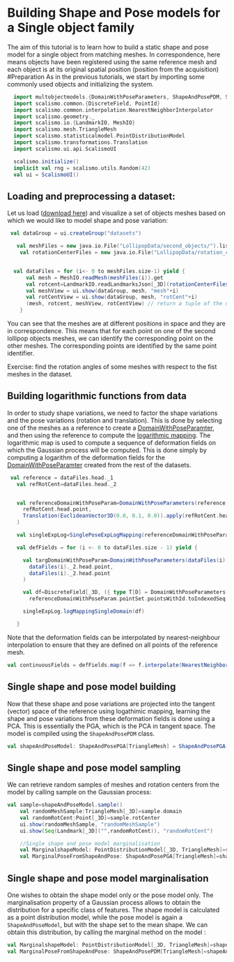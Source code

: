
# Building Shape and Pose models for a Single object family
The aim of this tutorial is to learn how to build a static shape and pose model for a single object from matching meshes. In correspondence, here means objects have been registered using the same reference mesh and each object is at its original spatial position (position from the acquisition) 
#Preparation
As in the previous tutorials, we start by importing some commonly used objects and initializing the system.
```Scala
  import multobjectmodels.{DomainWithPoseParameters, ShapeAndPosePDM, SinglePoseExpLogMapping}
  import scalismo.common.{DiscreteField, PointId}
  import scalismo.common.interpolation.NearestNeighborInterpolator
  import scalismo.geometry._
  import scalismo.io.{LandmarkIO, MeshIO}
  import scalismo.mesh.TriangleMesh
  import scalismo.statisticalmodel.PointDistributionModel
  import scalismo.transformations.Translation
  import scalismo.ui.api.ScalismoUI

  scalismo.initialize()
  implicit val rng = scalismo.utils.Random(42)
  val ui = ScalismoUI()
```
## Loading and preprocessing a dataset:
Let us load ([download here](https://www.dropbox.com/s/rnct1inun112c3c/LollipopData.zip?dl=0)) and visualize a set of objects meshes based on which we would like to model shape and pose variation:
```Scala
 val dataGroup = ui.createGroup("datasets")

   val meshFiles = new java.io.File("LollipopData/second_objects/").listFiles
    val rotationCenterFiles = new java.io.File("LollipopData/rotation_centers_second_object/").listFiles


  val dataFiles = for (i<- 0 to meshFiles.size-1) yield {
      val mesh = MeshIO.readMesh(meshFiles(i)).get
      val rotcent=LandmarkIO.readLandmarksJson[_3D](rotationCenterFiles(i)).get
      val meshView = ui.show(dataGroup, mesh, "mesh"+i)
      val rotCentView = ui.show(dataGroup, mesh, "rotCent"+i)
      (mesh, rotcent, meshView, rotCentView) // return a tuple of the mesh and rotation centers with their associated view
    }
```
 You can see that the meshes are at different positions in space and they are in correspondence. This means that for each point on one of the second lollipop objects meshes, we can identify the corresponding point on the other meshes. The corresponding points are identified by the same point identifier. 
 
 Exercise: find the rotation angles of some meshes with respect to the fist meshes in the dataset.
## Building logarithmic functions from data
 In order to study shape variations, we need to factor the shape variations and the pose variations (rotation and translation). This is done by selecting one of the meshes as a reference to create a [DomainWithPoseParamter](tutorial1.md), and then using the reference to compute the [logarithmic mapping](tutorial3.md). The logarithmic map is used to compute a sequence of deformation fields on which the Gaussian process will be computed. This is done simply by computing a logarithm of the deformation fields for the [DomainWithPoseParamter](tutorial1.md) created from the rest of the datasets.
 
 ```Scala
  val reference = dataFiles.head._1
    val refRotCent=dataFiles.head._2


    val referenceDomainWithPoseParam=DomainWithPoseParameters(reference,
      refRotCent.head.point,
      Translation(EuclideanVector3D(0.0, 0.1, 0.0)).apply(refRotCent.head.point)
    )

    val singleExpLog=SinglePoseExpLogMapping(referenceDomainWithPoseParam)

    val defFields = for (i <- 0 to dataFiles.size - 1) yield {

      val targDomainWithPoseParam=DomainWithPoseParameters(dataFiles(i)._1,
        dataFiles(i)._2.head.point,
        dataFiles(i)._2.head.point
      )

      val df=DiscreteField[_3D, ({ type T[D] = DomainWithPoseParameters[D, TriangleMesh] })#T, EuclideanVector[_3D]](referenceDomainWithPoseParam,
        referenceDomainWithPoseParam.pointSet.pointsWithId.toIndexedSeq.map(pt =>targDomainWithPoseParam.pointSet.point(pt._2) - pt._1))

      singleExpLog.logMappingSingleDomain(df)

    }
 ```
  Note that the deformation fields can be interpolated by nearest-neighbour interpolation to ensure that they are defined on all points of the reference mesh. 
  ```Scala
 val continuousFields = defFields.map(f => f.interpolate(NearestNeighborInterpolator()))
 ```  
 
 ## Single shape and pose model building
  Now that these shape and pose variations are projected into the tangent (vector) space of the reference using logathimic mapping, learning the shape and pose variations from these deformation fields is done using a PCA. This is essentially the PGA, which is the PCA in tangent space. The model is compiled using the ``ShapeAndPosePDM`` class.
 

```Scala
val shapeAndPoseModel: ShapeAndPosePGA[TriangleMesh] = ShapeAndPosePGA(defFields,singleExpLog)
```
## Single shape and pose model sampling

 We can retrieve random samples of meshes and rotation centers from the model by calling sample on the Gaussian process:
 
```Scala
val sample=shapeAndPoseModel.sample()
    val randomMeshSample:TriangleMesh[_3D]=sample.domain
    val randomRotCent:Point[_3D]=sample.rotCenter
    ui.show(randomMeshSample, "randomMeshSample")
    ui.show(Seq(Landmark[_3D]("",randomRotCent)), "randomRotCent")

    //Single shape and pose model marginalisation
    val MarginalshapeModel: PointDistributionModel[_3D, TriangleMesh]=shapeAndPoseModel.shapePDM
    val MarginalPoseFromShapeAndPose: ShapeAndPosePGA[TriangleMesh]=shapeAndPoseModel.PosePGA
```
## Single shape and pose model marginalisation
 
  One wishes to obtain the shape model only or the pose model only. 
 The marginalisation property of a Gaussian process allows to obtain the distribution for a specific class of features. The shape model is calculated as a point distribution model, while the pose model is again a ```ShapeAndPoseModel```, but with the shape set to the mean shape.
 We can obtain this distribution, by calling the marginal method on the model :
 ```Scala
 val MarginalshapeModel: PointDistributionModel[_3D, TriangleMesh]=shapeAndPoseModel.shapePDM
 val MarginalPoseFromShapeAndPose: ShapeAndPosePDM[TriangleMesh]=shapeAndPoseModel.PosePGA
 ```
<!-- ## Single shape ad pose  model posterior

Let us now use Gaussian processes for regression tasks and experiment with the concept of posterior shape and pose models.  This shows how these tools can be applied to construct a partial shape reconstruction as well as pose estimation from shape observation. Since the ShapeAndPosePDM is simply a wrapper around a GP, similar to [Posterior shape models](https://scalismo.org/docs/tutorials/tutorial8), the same posterior functionality is available for shape and pose models. To calculate the regression, the Gaussian process model assumes that deformation is only observed up to a certain uncertainty, which can be modelled by a normal distribution. The observed data is specified in terms of points and their identifiers.
```Scala
  val littleNoise=0.2 // variance of the Gaussian noise N(0,0.2)
  val observedData:IndexedSeq[(PointId, Point[_3D])]= ???
  val ShapeAndPosePosterior: ShapeAndPosePDM[TriangleMesh] = shapeAndPoseModel.posterior(observedData,littleNoise)
``` -->
